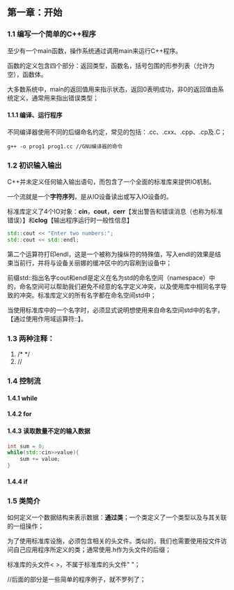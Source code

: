 ## 第一章：开始

### 1.1 编写一个简单的C++程序

至少有一个main函数，操作系统通过调用main来运行C++程序。

函数的定义包含四个部分：返回类型，函数名，括号包围的形参列表（允许为空），函数体。

大多数系统中，main的返回值用来指示状态，返回0表明成功，非0的返回值由系统定义，通常用来指出错误类型；

#### 1.1.1 编译、运行程序

不同编译器使用不同的后缀命名约定，常见的包括：.cc、.cxx、.cpp、.cp及.C；

```shell
g++ -o prog1 prog1.cc //GNU编译器的命令
```



### 1.2 初识输入输出

C++并未定义任何输入输出语句，而包含了一个全面的标准库来提供IO机制。

一个流就是一个**字符序列**，是从IO设备读出或写入IO设备的。

标准库定义了4个IO对象：**cin**，**cout**，**cerr**【发出警告和错误消息（也称为标准错误）】和**clog**【输出程序运行时一般性信息】

```c++
std::cout << "Enter two numbers:";
std::cout << std::endl;
```

第二个运算符打印endl，这是一个被称为操纵符的特殊值，写入endl的效果是结束当前行，并将与设备关丽娜的缓冲区中的内容刷到设备中；

前缀std::指出名字cout和endl是定义在名为std的命名空间（namespace）中的，命名空间可以帮助我们避免不经意的名字定义冲突，以及使用库中相同名字导致的冲突。标准库定义的所有名字都在命名空间std中；

当使用标准库中的一个名字时，必须显式说明想使用来自命名空间std中的名字，【通过使用作用域运算符::】。



### 1.3 两种注释：

1. /*		*/
2. //



### 1.4 控制流

#### 1.4.1 while

#### 1.4.2 for

#### 1.4.3 读取数量不定的输入数据

```c++
int sum = 0;
while(std::cin>>value){
	sum += value;
}
```

#### 1.4.4 if



### 1.5 类简介

如何定义一个数据结构来表示数据：**通过类**；一个类定义了一个类型以及与其关联的一组操作；

为了使用标准库设施，必须包含相关的头文件。类似的，我们也需要使用投文件访问自己应用程序所定义的类；通常使用.h作为头文件的后缀；

标准库的头文件< >，不属于标准库的头文件" "；

//后面的部分是一些简单的程序例子，就不罗列了；

